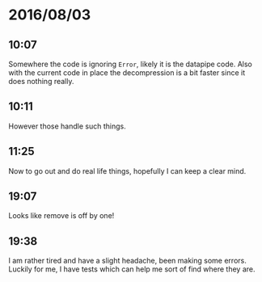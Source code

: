 # 2016/08/03

## 10:07

Somewhere the code is ignoring `Error`, likely it is the datapipe code. Also
with the current code in place the decompression is a bit faster since it
does nothing really.

## 10:11

However those handle such things.

## 11:25

Now to go out and do real life things, hopefully I can keep a clear mind.

## 19:07

Looks like remove is off by one!

## 19:38

I am rather tired and have a slight headache, been making some errors. Luckily
for me, I have tests which can help me sort of find where they are.

